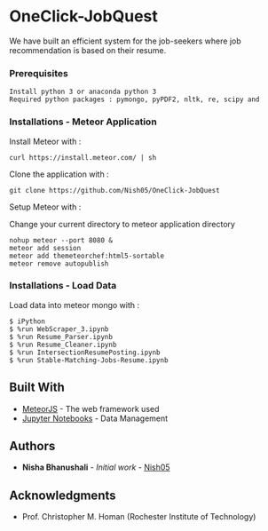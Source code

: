 # OneClick-JobQuest
We have built an efficient system for the job-seekers where job recommendation is based on their resume.

### Prerequisites
```
Install python 3 or anaconda python 3
Required python packages : pymongo, pyPDF2, nltk, re, scipy and
```

### Installations - Meteor Application

Install Meteor with :

```
curl https://install.meteor.com/ | sh
```

Clone the application with :

```
git clone https://github.com/Nish05/OneClick-JobQuest
```
Setup Meteor with :

Change your current directory to meteor application directory
```
nohup meteor --port 8080 &
meteor add session
meteor add themeteorchef:html5-sortable
meteor remove autopublish
```
### Installations - Load Data 
Load data into meteor mongo with :

```
$ iPython
$ %run WebScraper_3.ipynb
$ %run Resume_Parser.ipynb
$ %run Resume_Cleaner.ipynb
$ %run IntersectionResumePosting.ipynb
$ %run Stable-Matching-Jobs-Resume.ipynb
```

## Built With

* [MeteorJS](http://docs.meteor.com/#/full/) - The web framework used
* [Jupyter Notebooks](http://jupyter.org/) - Data Management

## Authors

* **Nisha Bhanushali** - *Initial work* - [Nish05](https://github.com/Nish05)

## Acknowledgments

* Prof. Christopher M. Homan (Rochester Institute of Technology)

